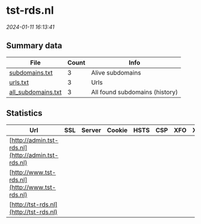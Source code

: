 # tst-rds.nl
*2024-01-11 16:13:41*
## Summary data
| File       | Count | Info |
|------------|-------|------|
|[subdomains.txt](/data/tst-rds.nl/subdomains.txt)|3|Alive subdomains|
|[urls.txt](/data/tst-rds.nl/urls.txt)|3|Urls|
|[all_subdomains.txt](/data/tst-rds.nl/all_subdomains.txt)|3|All found subdomains (history)|
## Statistics
| Url | SSL | Server | Cookie | HSTS | CSP | XFO | XXP | RP | Tech |Title |
|------------|-------|------|------|------|------|------|------|------|------|------|
|[http://admin.tst-rds.nl](http://admin.tst-rds.nl)| || | | | | | 3:white_check_mark: |||
|[http://www.tst-rds.nl](http://www.tst-rds.nl)| || | | | | | 3:white_check_mark: |||
|[http://tst-rds.nl](http://tst-rds.nl)| || | | | | | 3:white_check_mark: |||